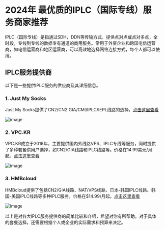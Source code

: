 # 2024年 最优质的IPLC（国际专线）服务商家推荐

IPLC（国际专线）是指通过SDH，DDN等传输方式，提供点对点或点对多点，全时段，专线到专线的数据专有通道的商用服务。常用于外资企业和跨国电信运营商，如电信运营商和地区运营商，可以高效地选择网络连接方式，每个人都可以使用。

## IPLC服务提供商

以下是一些提供IPLC服务的供应商及其详细信息。

### 1. Just My Socks

Just My Socks提供了CN2/CN2 GIA/CMI/IPLC/IEPL线路的选择。[点击这里查看](https://justmysocks.net/members/aff.php?aff=30751)

![image](https://github.com/rageouwloxin/IPLC/assets/167605331/606de734-cf07-4ae0-b086-6cc77417d9a8)

### 2. VPC.KR 

VPC.KR成立于2018年，主要提供国内外线路VPS、IPLC专线等服务，同时提供了多种套餐供用户选择，如CN2/GIA线路和IPLC线路等。价格在14.99美元/月起。[点击这里查看](https://console.vpc.kr/aff.php?aff=263)

![image](https://github.com/rageouwloxin/IPLC/assets/167605331/51741d81-5250-4fd0-9254-754bb73e2ddd)

### 3. HMBcloud

HMBcloud提供了包括CN2/GIA线路、NAT/VPS线路、日本-韩国IPLC线路、韩国-美国IPLC线路等多种IPLC服务，价格在$14.99/月起。[点击这里查看](https://hmbcloud.com/aff.php?aff=637)

![image](https://github.com/rageouwloxin/IPLC/assets/167605331/c8fe152a-aab9-4ee1-8147-8ae533dfca07)


以上是对各大IPLC服务提供商的简单比较和介绍，希望对你有所帮助。对于具体的套餐选择，还需要根据个人或企业的实际需求和预算来决定。
